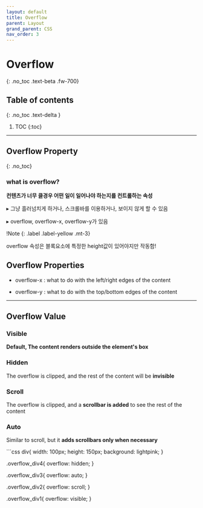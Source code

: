 ```yaml
---
layout: default
title: Overflow
parent: Layout
grand_parent: CSS
nav_order: 3
---
```


# Overflow
{: .no_toc .text-beta .fw-700}

## Table of contents
{: .no_toc .text-delta }

1. TOC
{:toc}

---

## Overflow Property
{: .no_toc}

### what is overflow?

**컨텐츠가 너무 클경우 어떤 일이 일어나야 하는지를 컨트롤하는 속성**

&#9656; 그냥 흘러넘치게 하거나, 스크롤바를 이용하거나, 보이지 않게 할 수 있음

&#9656; overflow, overflow-x, overflow-y가 있음

!Note
{: .label .label-yellow .mt-3}
<div class="code-example" markdown="1">
overflow 속성은 블록요소에 특정한 height값이 있어야지만 작동함!
</div>

## Overflow Properties

* overflow-x : what to do with the left/right edges of the content

* overflow-y : what to do with the top/bottom edges of the content

---

## Overflow Value

### Visible

**Default, The content renders outside the element's box**
    
### Hidden

The overflow is clipped, and the rest of the content will be **invisible**

### Scroll

The overflow is clipped, and a **scrollbar is added** to see the rest of the content

### Auto

Similar to scroll, but it **adds scrollbars only when necessary**

<div class="code-example" markdown="1">
<img src="https://gekdev.github.io/assets/images/overflow.jpg" alt="">
</div>
```css
div{
    width: 100px;
    height: 150px;
    background: lightpink;
}

.overflow_div4{
    overflow: hidden;
}

.overflow_div3{
    overflow: auto;
}

.overflow_div2{
    overflow: scroll;
}

.overflow_div1{
    overflow: visible;
}
```